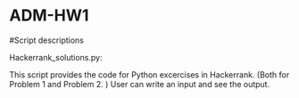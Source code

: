 # ADM-HW1

#Script descriptions

Hackerrank_solutions.py:

This script provides the code for Python excercises in Hackerrank. (Both for Problem 1 and Problem 2. )
User can write an input and see the output. 
